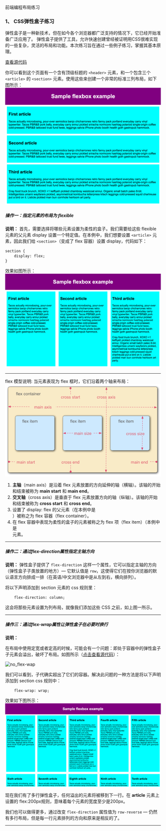 前端编程布局练习

### 1、 CSS弹性盒子练习

弹性盒子是一种新技术，但在如今各个浏览器都广泛支持的情况下，它已经开始准备广泛应用了。 弹性盒子提供了工具，允许快速创建曾经被证明用CSS很难实现的一些复杂，灵活的布局和功能。本次练习旨在通过一些例子练习，掌握其基本原理。

[查看源代码](https://github.com/ZhuFan1991/personal-resume/blob/master/experiences/exp-1.html)

你可以看到这个页面有一个含有顶级标题的 `<header>` 元素，和一个包含三个 `<article>` 的 `<section>` 元素。使用这些来创建一个非常的标准三列布局，如下图所示：
![img-1](https://raw.githubusercontent.com/ZhuFan1991/personal-resume/master/imgdata/display.png)

##### 操作一：指定元素的布局为 flexible

**说明：**
首先，需要选择将哪些元素设置为柔性的盒子。我们需要给这些 flexible 元素的父元素 display 设置一个特定值。在本例中，我们想要设置 `<article>` 元素，因此我们给 `<section>`（变成了 flex 容器）设置 display，代码如下：
```
section {
    display: flex;
}
```
效果如图所示：
![display_flex.png](https://raw.githubusercontent.com/ZhuFan1991/personal-resume/master/imgdata/display_flex.png)

---
flex 模型说明:
当元素表现为 flex 框时，它们沿着两个轴来布局：
![flex_terms.png](https://raw.githubusercontent.com/ZhuFan1991/personal-resume/master/imgdata/flex_terms.png)

1. **主轴**（main axis）是沿着 flex 元素放置的方向延伸的轴（横轴）。该轴的开始和结束被称为 **main start** 和 **main end**。
2. **交叉轴**（cross axis）是垂直于 flex 元素放置方向的轴（纵轴）。该轴的开始和结束被称为 **cross start** 和 **cross end**。
3. 设置了 display: flex 的父元素（在本例中是 <section>）被称之为 flex 容器（flex container）。
4. 在 flex 容器中表现为柔性的盒子的元素被称之为 flex 项（flex item）（本例中是 <article> 元素。
---

##### 操作二：通过flex-direction属性指定主轴方向

**说明：**
弹性盒子提供了 `flex-direction` 这样一个属性，它可以指定主轴的方向（弹性盒子子类放置的地方）— 它默认值是 `row`，这使得它们在按你浏览器的默认语言方向排成一排（在英语/中文浏览器中是从左到右，横向排列）。

将以下声明添加到 section 元素的 css 规则里：
```
    flex-direction: column;
```

这会将那些元素设置为列布局，就像我们添加这些 CSS 之前，如上图一所示。

---
##### 操作三：通过flex-wrap属性让弹性盒子在必要时换行

**说明：**

在布局中使用定宽或者定高的时候，可能会有一个问题：即处于容器中的弹性盒子子元素会溢出，破坏了布局。如图所示（[点击查看源代码](https://github.com/ZhuFan1991/personal-resume/blob/master/experiences/exp-2.html)）：

![no_flex-wap](https://raw.githubusercontent.com/ZhuFan1991/personal-resume/master/imgdata/no_flex-wap.png)

我们可以看到，子代确实超出了它们的容器。解决此问题的一种方法是将以下声明添加到 section css 规则中：
```
    flex-wrap: wrap;
```

效果如下图所示：
![flex-wrap](https://raw.githubusercontent.com/ZhuFan1991/personal-resume/master/imgdata/flex-wap.png)

现在我们有了多行弹性盒子，任何溢出的元素将被移到下一行。在 **article** 元素上设置的 flex:200px规则，意味着每个元素的宽度至少是200px。

我们也可以做得更多，通过改变 `flex-direction` 属性值为 `row-reverse` — 仍然有多行布局，但是每一行元素排列的方向和原来是相反的了。

---





